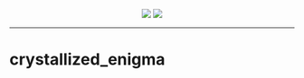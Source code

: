 
<p align="center">
<img src="https://img.shields.io/github/license/elixir-crystal/DraftBottle?style=flat" />
<a href="https://develop.spacemacs.org"><img src="https://cdn.rawgit.com/syl20bnr/spacemacs/442d025779da2f62fc86c2082703697714db6514/assets/spacemacs-badge.svg" /></a>
</p>

---

# crystallized_enigma

